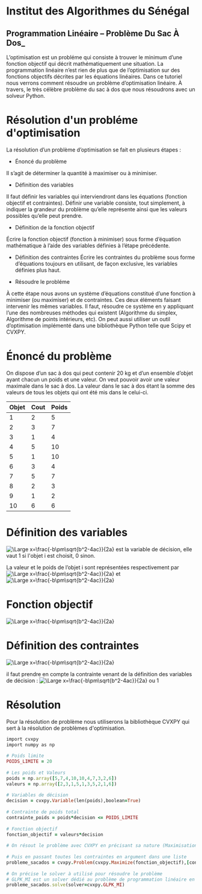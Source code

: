 
# Institut des Algorithmes du Sénégal
## Programmation Linéaire – Problème Du Sac À Dos_


L’optimisation est un probléme qui consiste à trouver le minimum d’une fonction objectif qui décrit mathématiquement une situation. La programmation linéaire n’est rien de plus que de l’optimisation sur des fonctions objectifs décrites par les équations linéaires. Dans ce tutoriel nous verrons comment résoudre un problème d’optimisation linéaire. À travers, le très célèbre problème du sac à dos que nous résoudrons avec un solveur Python. 

# Résolution d'un probléme d'optimisation

La résolution d’un problème d’optimisation se fait en plusieurs étapes :

- Énoncé du problème

Il s’agit de déterminer la quantité à maximiser ou à minimiser.

- Définition des variables

Il faut définir les variables qui interviendront dans les équations (fonction objectif et contraintes). Définir une variable consiste, tout simplement, à indiquer la grandeur du problème qu’elle représente ainsi que les valeurs possibles qu’elle peut prendre.

- Définition de la fonction objectif

Écrire la fonction objectif (fonction à minimiser) sous forme d’équation mathématique à l’aide des variables définies à l’étape précédente.

- Définition des contraintes
Écrire les contraintes du problème sous forme d’équations toujours en utilisant, de façon exclusive, les variables définies plus haut.

- Résoudre le probléme

À cette étape nous avons un système d’équations constitué d’une fonction à minimiser (ou maximiser) et de contraintes. Ces deux éléments faisant intervenir les mêmes variables. Il faut, résoudre ce système en y appliquant l’une des nombreuses méthodes qui existent (Algorithme du simplex, Algorithme de points intérieurs, etc). On peut aussi utiliser un outil d’optimisation implémenté dans une bibliothèque Python telle que Scipy et CVXPY.

# Énoncé du problème

On dispose d’un sac à dos qui peut contenir 20 kg et d’un ensemble d’objet ayant chacun un poids et une valeur.
On veut pouvoir avoir une valeur maximale dans le sac à dos. La valeur dans le sac à dos étant la somme des valeurs de tous les objets qui ont été mis dans le celui-ci.

| Objet                                | Cout                                 | Poids                                |
| ------------------------------------ | ------------------------------------ | ------------------------------------ |
| 1 | 2 | 5|
| 2 | 3 | 7|
| 3 | 1 | 4 |
| 4 | 5 | 10 |
| 5 | 1 | 10 |
| 6 | 3 | 4 |
| 7 | 5 | 7 |
| 8 | 2 | 3 |
| 9 | 1 | 2 |
| 10 | 6 | 6 |

# Définition des variables

![\Large x=\frac{-b\pm\sqrt{b^2-4ac}}{2a}](https://latex.codecogs.com/svg.latex?\Large&space;x_i)
est la variable de décision, elle vaut 1 si l'objet i est choisit, 0 sinon.

La valeur et le poids de l’objet i sont représentées respectivement par 
![\Large x=\frac{-b\pm\sqrt{b^2-4ac}}{2a}](https://latex.codecogs.com/svg.latex?\Large&space;p_i) et ![\Large x=\frac{-b\pm\sqrt{b^2-4ac}}{2a}](https://latex.codecogs.com/svg.latex?\Large&space;v_i)

# Fonction objectif

![\Large x=\frac{-b\pm\sqrt{b^2-4ac}}{2a}](https://latex.codecogs.com/svg.latex?\Large&space;F=\sum_{\substack{i=1..10}}x_iv_i)


# Définition des contraintes

![\Large x=\frac{-b\pm\sqrt{b^2-4ac}}{2a}](https://latex.codecogs.com/svg.latex?\Large&space;\sum_{\substack{i=1..10}}x_ip_i\leq20)

il faut prendre en compte la contrainte venant de la définition des variables de décision : 
![\Large x=\frac{-b\pm\sqrt{b^2-4ac}}{2a}](https://latex.codecogs.com/svg.latex?\Large&space;x_i=0)
ou 1


# Résolution

Pour la résolution de problème nous utiliserons la bibliothèque CVXPY qui sert à la résolution de problèmes d'optimisation.


```ruby
import cvxpy
import numpy as np
 
# Poids limite
POIDS_LIMITE = 20
 
# Les poids et Valeurs
poids = np.array([5,7,4,10,10,4,7,3,2,6])
valeurs = np.array([2,3,1,5,1,3,5,2,1,6])
 
# Variables de décision
decision = cvxpy.Variable(len(poids),boolean=True)
 
# Contrainte de poids total
contrainte_poids = poids*decision <= POIDS_LIMITE
 
# Fonction objectif
fonction_objectif = valeurs*decision
 
# On résout le problème avec CVXPY en précisant sa nature (Maximisation ou Minimisation)
 
# Puis en passant toutes les contraintes en argument dans une liste
probleme_sacados = cvxpy.Problem(cvxpy.Maximize(fonction_objectif),[contrainte_poids])
 
# On précise le solver à utilisé pour résoudre le problème
# GLPK_MI est un solver dédié au problème de programmation linéaire en nombres entiers
probleme_sacados.solve(solver=cvxpy.GLPK_MI)
```
